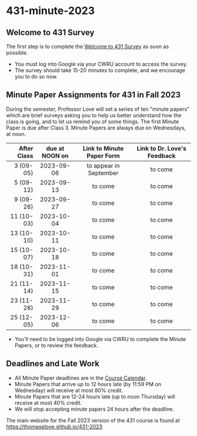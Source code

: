 # 431-minute-2023

## Welcome to 431 Survey

The first step is to complete the [Welcome to 431 Survey](https://bit.ly/431-2023-welcome-survey) as soon as possible.

- You must log into Google via your CWRU account to access the survey.
- The survey should take 15-20 minutes to complete, and we encourage you to do so now.

## Minute Paper Assignments for 431 in Fall 2023

During the semester, Professor Love will set a series of ten "minute papers" which are brief surveys asking you to help us better understand how the class is going, and to let us remind you of some things. The first Minute Paper is due after Class 3. Minute Papers are always due on Wednesdays, at noon.

After Class | due at NOON on | Link to Minute Paper Form | Link to Dr. Love's Feedback
----------: | :------: | :--------: | :----------:
3 (09-05) | 2023-09-06 | to appear in September | to come
5 (09-12) | 2023-09-13 | to come | to come
9 (09-26) | 2023-09-27 | to come | to come
11 (10-03) | 2023-10-04 | to come | to come
13 (10-10) | 2023-10-11 | to come | to come
15 (10-07) | 2023-10-18 | to come | to come
18 (10-31) | 2023-11-01 | to come | to come
21 (11-14) | 2023-11-15 | to come | to come
23 (11-28) | 2023-11-29 | to come | to come
25 (12-05) | 2023-12-06 | to come | to come

- You'll need to be logged into Google via CWRU to complete the Minute Papers, or to review the feedback.

## Deadlines and Late Work

- All Minute Paper deadlines are in the [Course Calendar](https://thomaselove.github.io/431-2023/calendar.html).
- Minute Papers that arrive up to 12 hours late (by 11:59 PM on Wednesday) will receive at most 80% credit. 
- Minute Papers that are 12-24 hours late (up to noon Thursday) will receive at most 40% credit.
- We will stop accepting minute papers 24 hours after the deadline.

The main website for the Fall 2023 version of the 431 course is found at https://thomaselove.github.io/431-2023
